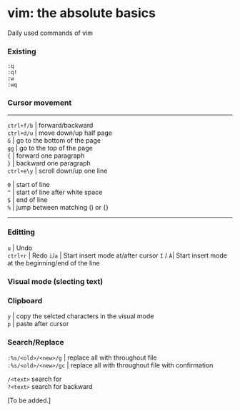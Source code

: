 # vim: the absolute basics
Daily used commands of vim


### Existing

`:q`  
`:q!`  
`:w`  
`:wq`  


### Cursor movement

---

`ctrl+f/b` | forward/backward  
`ctrl+d/u` | move down/up half page  
`G`        | go to the bottom of the page  
`gg`       | go to the top of the page  
`{`        | forward one paragraph  
`}`        | backward one paragraph  
`ctrl+e\y` | scroll down/up one line  

`0`        | start of line  
`^`        | start of line after white space  
`$`        | end of line  
`%`        | jump between matching () or {}  


---

### Editting

`u`      | Undo  
`ctrl+r` | Redo
`i`/`a`  | Start insert mode at/after cursor
`I` / `A`| Start insert mode at the beginning/end of the line

### Visual mode (slecting text)

### Clipboard

`y` | copy the selcted characters in the visual mode  
`p` | paste after cursor

### Search/Replace

`:%s/<old>/<new>/g` | replace all <old> with <new> throughout file  
`:%s/<old>/<new>/gc` | replace all <old> with <new> throughout file with confirmation  

`/<text>` search for <text>  
`?<text>` search for <text> backward  
  









[To be added.]
